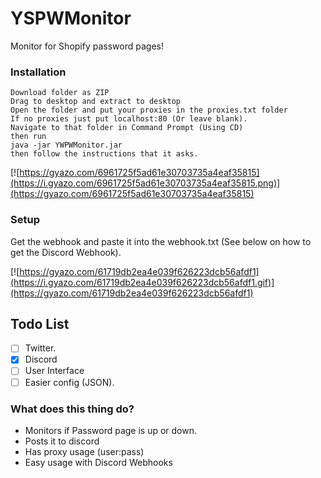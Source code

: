 # YSPWMonitor
Monitor for Shopify password pages!

### Installation

```
Download folder as ZIP
Drag to desktop and extract to desktop
Open the folder and put your proxies in the proxies.txt folder
If no proxies just put localhost:80 (Or leave blank).
Navigate to that folder in Command Prompt (Using CD)
then run
java -jar YWPWMonitor.jar
then follow the instructions that it asks.
```

[![https://gyazo.com/6961725f5ad61e30703735a4eaf35815](https://i.gyazo.com/6961725f5ad61e30703735a4eaf35815.png)](https://gyazo.com/6961725f5ad61e30703735a4eaf35815)


### Setup

Get the webhook and paste it into the webhook.txt (See below on how to get the Discord Webhook).

[![https://gyazo.com/61719db2ea4e039f626223dcb56afdf1](https://i.gyazo.com/61719db2ea4e039f626223dcb56afdf1.gif)](https://gyazo.com/61719db2ea4e039f626223dcb56afdf1)



## Todo List
- [ ] Twitter.
- [x] Discord
- [ ] User Interface
- [ ] Easier config (JSON).

### What does this thing do?
- Monitors if Password page is up or down.
- Posts it to discord
- Has proxy usage (user:pass)
- Easy usage with Discord Webhooks
